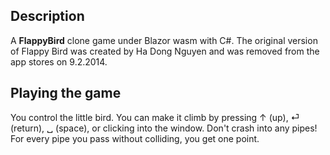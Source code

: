 Description
-----------
A **FlappyBird** clone game under Blazor wasm with C#. 
The original version of Flappy Bird was created by Ha Dong Nguyen and was removed from the app stores on 9.2.2014.

Playing the game
-------------------------
You control the little bird. You can make it climb by pressing ↑ (up), ⏎ (return), ␣ (space), or clicking into the window. Don't crash into any pipes! For every pipe you pass without colliding, you get one point.
